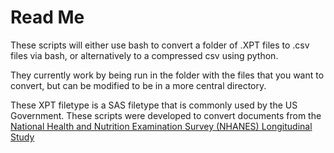 # Read Me

These scripts will either use bash to convert a folder of .XPT files to .csv files via bash, or alternatively to a compressed csv using python.

They currently work by being run in the folder with the files that you want to convert, but can be modified to be in a more central directory.

These XPT filetype is a SAS filetype that is commonly used by the US Government. These scripts were developed to convert documents from the [National Health and Nutrition Examination Survey (NHANES) Longitudinal Study](https://wwwn.cdc.gov/nchs/nhanes/default.aspx)
